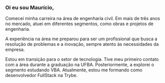 ### Oi eu sou Maurício, ###

Comecei minha carreira na área de engenharia civil. Em mais de três anos no mercado, atuei em diferentes segmentos, como obras e projetos de engenharia.

A experiência na área me preparou para ser um profissional que busca a resolução de problemas e a inovação, sempre atento às necessidades da empresa.

Estou em transição para o setor de tecnologia. Tive meu primeiro contato com a área durante a graduação na UFBA. Posteriormente, a explorei o segmento estudando VBA. Atualmente, estou me formando como desenvolvedor FullStack na Trybe.

<!-- This content will not appear in the rendered Markdown 
- 🔭 I’m currently working on ...
- 🌱 I’m currently learning ...
- 👯 I’m looking to collaborate on ...
- 🤔 I’m looking for help with ...
- 💬 Ask me about ...
- 📫 How to reach me: ...
- 😄 Pronouns: ...
// - ⚡ Fun fact: ...
-->
